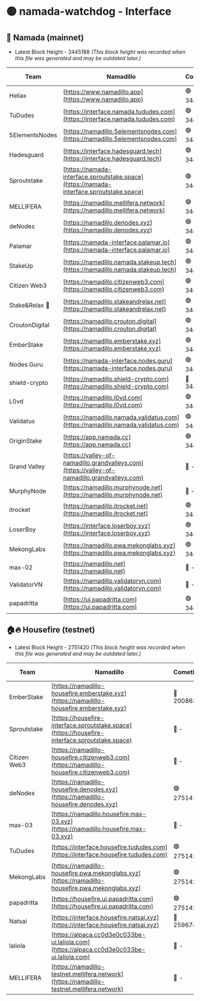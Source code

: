 # 🟡 namada-watchdog - Interface

## 🚀 Namada (mainnet)
- Latest Block Height - 3445188 *(This block height was recorded when this file was generated and may be outdated later.)*

| Team | Namadillo | CometBFT | Indexer | MASP Indexer |
|-|-|-|-|-|
| Heliax | [https://www.namadillo.app](https://www.namadillo.app) | 🟢 3445151 | 🟢 3445151 | 🟢 3445151 |
| TuDudes | [https://interface.namada.tududes.com](https://interface.namada.tududes.com) | 🟢 3445151 | 🟢 3445151 | 🟢 3445151 |
| 5ElementsNodes | [https://namadillo.5elementsnodes.com](https://namadillo.5elementsnodes.com) | 🟢 3445152 | 🟢 3445151 | 🟢 3445151 |
| Hadesguard | [https://interface.hadesguard.tech](https://interface.hadesguard.tech) | 🟢 3445152 | 🟢 3445152 | 🟢 3445152 |
| Sproutstake | [https://namada-interface.sproutstake.space](https://namada-interface.sproutstake.space) | 🟢 3445152 | 🟢 3445152 | 🟢 3445152 |
| MELLIFERA | [https://namadillo.mellifera.network](https://namadillo.mellifera.network) | 🟢 3445154 | 🟢 3445154 | 🟢 3445153 |
| deNodes | [https://namadillo.denodes.xyz](https://namadillo.denodes.xyz) | 🟢 3445154 | 🟢 3445154 | 🟢 3445154 |
| Palamar | [https://namada-interface.palamar.io](https://namada-interface.palamar.io) | 🟢 3445155 | 🟢 3445155 | 🟢 3445155 |
| StakeUp | [https://namadillo.namada.stakeup.tech](https://namadillo.namada.stakeup.tech) | 🟢 3445155 | 🟢 3445155 | 🟢 3445155 |
| Citizen Web3 | [https://namadillo.citizenweb3.com](https://namadillo.citizenweb3.com) | 🟢 3445156 | 🟢 3445156 | 🟢 3445156 |
| Stake&Relax 🦥 | [https://namadillo.stakeandrelax.net](https://namadillo.stakeandrelax.net) | 🟢 3445156 | 🟢 3445156 | 🟢 3445156 |
| CroutonDigital | [https://namadillo.crouton.digital](https://namadillo.crouton.digital) | 🟢 3445157 | 🟢 3445157 | 🟢 3445156 |
| EmberStake | [https://namadillo.emberstake.xyz](https://namadillo.emberstake.xyz) | 🟢 3445157 | 🟢 3445157 | 🟢 3445157 |
| Nodes.Guru | [https://namada-interface.nodes.guru](https://namada-interface.nodes.guru) | 🟢 3445158 | 🟢 3445158 | 🟢 3445157 |
| shield-crypto | [https://namadillo.shield-crypto.com](https://namadillo.shield-crypto.com) | 🔴 3441861 | 🔴 - | 🔴 - |
| L0vd | [https://namadillo.l0vd.com](https://namadillo.l0vd.com) | 🟢 3445163 | 🟢 3445162 | 🟢 3445162 |
| Validatus | [https://namadillo.namada.validatus.com](https://namadillo.namada.validatus.com) | 🟢 3445163 | 🟢 3445163 | 🟢 3445163 |
| OriginStake | [https://app.namada.cc](https://app.namada.cc) | 🟢 3445164 | 🟢 3445164 | 🟢 3445163 |
| Grand Valley | [https://valley-of-namadillo.grandvalleys.com](https://valley-of-namadillo.grandvalleys.com) | 🔴 - | 🔴 - | 🔴 - |
| MurphyNode | [https://namadillo.murphynode.net](https://namadillo.murphynode.net) | 🔴 - | 🔴 - | 🔴 - |
| itrocket | [https://namadillo.itrocket.net](https://namadillo.itrocket.net) | 🟢 3445182 | 🟢 3445182 | 🟢 3445182 |
| LoserBoy | [https://interface.loserboy.xyz](https://interface.loserboy.xyz) | 🟢 3445183 | 🟢 3445183 | 🟢 3445183 |
| MekongLabs | [https://namadillo.pwa.mekonglabs.xyz](https://namadillo.pwa.mekonglabs.xyz) | 🟢 3445183 | 🟢 3445183 | 🟢 3445183 |
| max-02 | [https://namadillo.net](https://namadillo.net) | 🔴 - | 🔴 - | 🔴 - |
| ValidatorVN | [https://namadillo.validatorvn.com](https://namadillo.validatorvn.com) | 🔴 - | 🔴 - | 🔴 - |
| papadritta | [https://ui.papadritta.com](https://ui.papadritta.com) | 🟢 3445188 | 🟢 3445188 | 🔴 - |

## 🏠🔥 Housefire (testnet)
- Latest Block Height - 2751420 *(This block height was recorded when this file was generated and may be outdated later.)*

| Team | Namadillo | CometBFT | Indexer | MASP Indexer |
|-|-|-|-|-|
| EmberStake | [https://namadillo-housefire.emberstake.xyz](https://namadillo-housefire.emberstake.xyz) | 🔴 2008636 | 🔴 - | 🔴 - |
| Sproutstake | [https://housefire-interface.sproutstake.space](https://housefire-interface.sproutstake.space) | 🔴 - | 🔴 - | 🔴 - |
| Citizen Web3 | [https://namadillo-housefire.citizenweb3.com](https://namadillo-housefire.citizenweb3.com) | 🔴 - | 🔴 - | 🔴 - |
| deNodes | [https://namadillo-housefire.denodes.xyz](https://namadillo-housefire.denodes.xyz) | 🟢 2751411 | 🟢 2751411 | 🟢 2751411 |
| max-03 | [https://namadillo.housefire.max-03.xyz](https://namadillo.housefire.max-03.xyz) | 🔴 - | 🔴 - | 🔴 - |
| TuDudes | [https://interface.housefire.tududes.com](https://interface.housefire.tududes.com) | 🟢 2751420 | 🟢 2751419 | 🟢 2751420 |
| MekongLabs | [https://namadillo-housefire.pwa.mekonglabs.xyz](https://namadillo-housefire.pwa.mekonglabs.xyz) | 🟢 2751420 | 🟢 2751420 | 🟢 2751420 |
| papadritta | [https://housefire.ui.papadritta.com](https://housefire.ui.papadritta.com) | 🟢 2751420 | 🟢 2751420 | 🟢 2751420 |
| Natsai | [https://interface.housefire.natsai.xyz](https://interface.housefire.natsai.xyz) | 🔴 2596741 | 🔴 2596741 | 🔴 2596741 |
| laliola | [https://alpaca.cc0d3e0c033be-ui.laliola.com](https://alpaca.cc0d3e0c033be-ui.laliola.com) | 🔴 - | 🔴 - | 🔴 - |
| MELLIFERA | [https://namadillo-testnet.mellifera.network](https://namadillo-testnet.mellifera.network) | 🔴 - | 🟢 2751423 | 🔴 2607259 |


